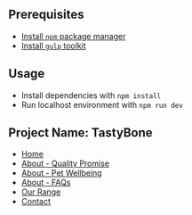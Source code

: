 ## Prerequisites
* [Install `npm` package manager](https://www.npmjs.com/package/npm-install)
* [Install `gulp` toolkit](https://www.npmjs.com/package/gulp-install)

## Usage
* Install dependencies with `npm install`
* Run localhost environment with `npm run dev`

## Project Name: TastyBone
* [Home](https://petschoice-owen.github.io/tastybone-static/index.html)
* [About - Quality Promise](https://petschoice-owen.github.io/tastybone-static/about-quality-promise.html)
* [About - Pet Wellbeing](https://petschoice-owen.github.io/tastybone-static/about-pet-wellbeing.html)
* [About - FAQs](https://petschoice-owen.github.io/tastybone-static/about-faqs.html)
* [Our Range](https://petschoice-owen.github.io/tastybone-static/our-range.html)
* [Contact](https://petschoice-owen.github.io/tastybone-static/contact.html)